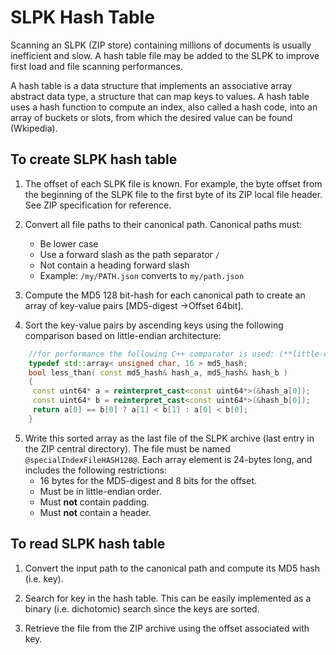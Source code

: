 # SLPK Hash Table

Scanning an SLPK (ZIP store) containing millions of documents is usually inefficient and slow.  A hash table file may be added to the SLPK to improve first load and file scanning performances.

A hash table is a data structure that implements an associative array abstract data type, a structure that can map keys to values. A hash table uses a hash function to compute an index, also called a hash code, into an array of buckets or slots, from which the desired value can be found (Wkipedia).

## To create SLPK hash table
1. The offset of each SLPK file is known. For example, the byte offset from the beginning of the SLPK file to the first byte of its ZIP local file header. See ZIP specification for reference.
2. Convert all file paths to their canonical path. Canonical paths must:
   - Be lower case
   - Use a forward slash as the path separator `/`
   - Not contain a heading forward slash
   - Example: `/my/PATH.json` converts to `my/path.json`
3. Compute the MD5 128 bit-hash for each canonical path to create an array of key-value pairs [MD5-digest ->Offset 64bit]. 

4. Sort the key-value pairs by ascending keys using the following comparison based on little-endian architecture:
```cpp
	//for performance the following C++ comparator is used: (**little-endian**)
	typedef std::array< unsigned char, 16 > md5_hash;
	bool less_than( const md5_hash& hash_a, md5_hash& hash_b )
	{
	 const uint64* a = reinterpret_cast<const uint64*>(&hash_a[0]);	
	 const uint64* b = reinterpret_cast<const uint64*>(&hash_b[0]);	
	 return a[0] == b[0] ? a[1] < b[1] : a[0] < b[0];
	}
```
5. Write this sorted array as the last file of the SLPK archive (last entry in the ZIP central directory). The file must be named  `@specialIndexFileHASH128@`. Each array element is 24-bytes long, and includes the following restrictions:
   - 16 bytes for the MD5-digest and 8 bits for the offset.
   - Must be in little-endian order.
   - Must **not** contain padding.
   - Must  **not** contain a header.
## To read SLPK hash table
1. Convert the input path to the canonical path and compute its MD5 hash (i.e. key).

2. Search for key in the hash table. This can be easily implemented as a binary (i.e. dichotomic) search since the keys are sorted.

3. Retrieve the file from the ZIP archive using the offset associated with key.

